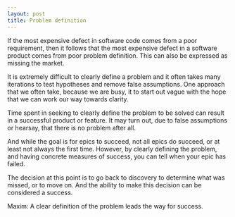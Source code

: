 ```yaml
---
layout: post
title: Problem definition  
---
```


If the most expensive defect in software code comes from a poor requirement, then it follows that the most expensive defect in a software product comes from poor problem definition.  This can also be expressed as missing the market.

It is extremely difficult to clearly define a problem and it often takes many iterations to test hypotheses and remove false assumptions.  One approach that we often take, because we are busy, it to start out vague with the hope that we can work our way towards clarity.

Time spent in seeking to clearly define the problem to be solved can result in a successful product or feature.  It may turn out, due to false assumptions or hearsay, that there is no problem after all.

And while the goal is for epics to succeed, not all epics do succeed, or at least not always the first time.  However, by clearly defining the problem, and having concrete measures of success, you can tell when your epic has failed.

The decision at this point is to go back to discovery to determine what was missed, or to move on.  And the ability to make this decision can be considered a success.

Maxim:  A clear definition of the problem leads the way for success.  
